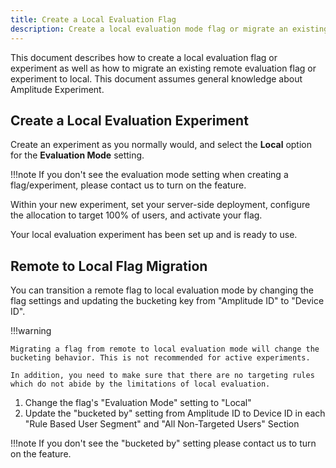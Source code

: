 ```yaml
---
title: Create a Local Evaluation Flag
description: Create a local evaluation mode flag or migrate an existing remote evaluation flag to local.
---
```


This document describes how to create a local evaluation flag or experiment as well as how to migrate an existing remote evaluation flag or experiment to local.
 This document assumes general knowledge about Amplitude Experiment.

## Create a Local Evaluation Experiment

Create an experiment as you normally would, and select the **Local** option for the **Evaluation Mode** setting.

!!!note
    If you don't see the evaluation mode setting when creating a flag/experiment, please contact us to turn on the feature.

Within your new experiment, set your server-side deployment, configure the allocation to target 100% of users, and activate your flag.

Your local evaluation experiment has been set up and is ready to use.

## Remote to Local Flag Migration

You can transition a remote flag to local evaluation mode by changing the flag settings and updating the bucketing key from "Amplitude ID" to "Device ID".

!!!warning

    Migrating a flag from remote to local evaluation mode will change the bucketing behavior. This is not recommended for active experiments.

    In addition, you need to make sure that there are no targeting rules which do not abide by the limitations of local evaluation.

1. Change the flag's "Evaluation Mode" setting to "Local"
2. Update the "bucketed by" setting from Amplitude ID to Device ID in each "Rule Based User Segment" and "All Non-Targeted Users" Section

!!!note
    If you don't see the "bucketed by" setting please contact us to turn on the feature.
